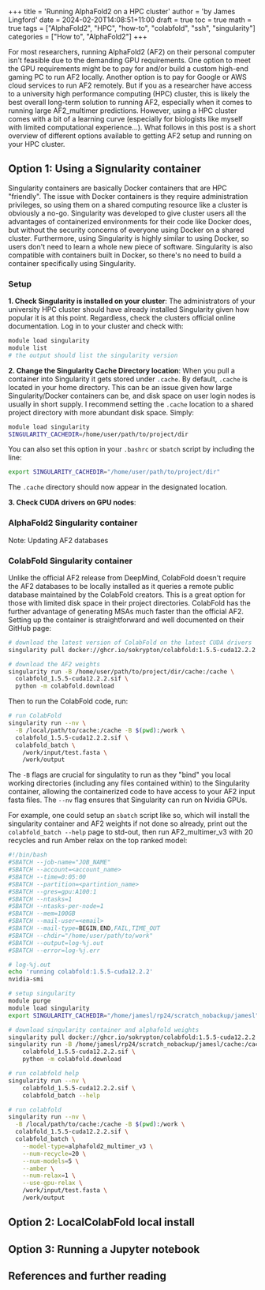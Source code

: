 +++
title = 'Running AlphaFold2 on a HPC cluster'
author = 'by James Lingford'
date = 2024-02-20T14:08:51+11:00
draft = true
toc = true
math = true
tags = ["AlphaFold2", "HPC", "how-to", "colabfold", "ssh", "singularity"]
categories = ["How to", "AlphaFold2"]
+++

For most researchers, running AlphaFold2 (AF2) on their personal computer isn't feasible due to the demanding GPU requirements.
One option to meet the GPU requirements might be to pay for and/or build a custom high-end gaming PC to run AF2 locally.
Another option is to pay for Google or AWS cloud services to run AF2 remotely.
But if you as a researcher have access to a university high performance computing (HPC) cluster, this is likely the best overall long-term solution to running AF2, especially when it comes to running large AF2_multimer predictions.
However, using a HPC cluster comes with a bit of a learning curve (especially for biologists like myself with limited computational experience...).
What follows in this post is a short overview of different options available to getting AF2 setup and running on your HPC cluster.

## Option 1: Using a Signularity container

Singularity containers are basically Docker containers that are HPC "friendly".
The issue with Docker containers is they require administration privileges, so using them on a shared computing resource like a cluster is obviously a no-go.
Singularity was developed to give cluster users all the advantages of containerized environments for their code like Docker does, but without the security concerns of everyone using Docker on a shared cluster.
Furthermore, using Singularity is highly similar to using Docker, so users don't need to learn a whole new piece of software.
Singularity is also compatible with containers built in Docker, so there's no need to build a container specifically using Singularity.

### Setup

**1. Check Singularity is installed on your cluster**:
The administrators of your university HPC cluster should have already installed Singularity given how popular it is at this point.
Regardless, check the clusters official online documentation.
Log in to your cluster and check with:

```bash
module load singularity
module list
# the output should list the singularity version
```

**2. Change the Singularity Cache Directory location**:
When you pull a container into Singularity it gets stored under `.cache`.
By default, `.cache` is located in your home directory.
This can be an issue given how large Singularity/Docker containers can be, and disk space on user login nodes is usually in short supply.
I recommend setting the `.cache` location to a shared project directory with more abundant disk space.
Simply:

```bash
module load singularity
SINGULARITY_CACHEDIR=/home/user/path/to/project/dir
```

You can also set this option in your `.bashrc` or `sbatch` script by including the line:

```bash
export SINGULARITY_CACHEDIR="/home/user/path/to/project/dir"
```

The `.cache` directory should now appear in the designated location.

**3. Check CUDA drivers on GPU nodes**:


### AlphaFold2 Singularity container



Note: Updating AF2 databases



### ColabFold Singularity container

Unlike the official AF2 release from DeepMind, ColabFold doesn't require the AF2 databases to be locally installed as it queries a remote public database maintained by the ColabFold creators.
This is a great option for those with limited disk space in their project directories.
ColabFold has the further advantage of generating MSAs much faster than the official AF2.
Setting up the container is straightforward and well documented on their GitHub page:

```bash
# download the latest version of ColabFold on the latest CUDA drivers
singularity pull docker://ghcr.io/sokrypton/colabfold:1.5.5-cuda12.2.2

# download the AF2 weights
singularity run -B /home/user/path/to/project/dir/cache:/cache \
  colabfold_1.5.5-cuda12.2.2.sif \
  python -m colabfold.download
```

Then to run the ColabFold code, run:

```bash
# run ColabFold
singularity run --nv \
  -B /local/path/to/cache:/cache -B $(pwd):/work \
  colabfold_1.5.5-cuda12.2.2.sif \
  colabfold_batch \
    /work/input/test.fasta \
    /work/output
```
The `-B` flags are crucial for singulatity to run as they "bind" you local working directories (including any files contained within) to the Singularity container,
allowing the containerized code to have access to your AF2 input fasta files.
The `--nv` flag ensures that Singularity can run on Nvidia GPUs.

For example, one could setup an `sbatch` script like so, which will install the singularity container and AF2 weights if not done so already,
print out the `colabfold_batch --help` page to std-out,
then run AF2_multimer_v3 with 20 recycles and run Amber relax on the top ranked model:

```bash
#!/bin/bash
#SBATCH --job-name="JOB_NAME"
#SBATCH --account=<account_name>
#SBATCH --time=0:05:00
#SBATCH --partition=<partintion_name>
#SBATCH --gres=gpu:A100:1
#SBATCH --ntasks=1
#SBATCH --ntasks-per-node=1
#SBATCH --mem=100GB
#SBATCH --mail-user=<email>
#SBATCH --mail-type=BEGIN,END,FAIL,TIME_OUT
#SBATCH --chdir="/home/user/path/to/work"
#SBATCH --output=log-%j.out
#SBATCH --error=log-%j.err

# log-%j.out
echo 'running colabfold:1.5.5-cuda12.2.2'
nvidia-smi

# setup singularity
module purge
module load singularity
export SINGULARITY_CACHEDIR="/home/jamesl/rp24/scratch_nobackup/jamesl"

# download singularity container and alphafold weights
singularity pull docker://ghcr.io/sokrypton/colabfold:1.5.5-cuda12.2.2
singularity run -B /home/jamesl/rp24/scratch_nobackup/jamesl/cache:/cache \
    colabfold_1.5.5-cuda12.2.2.sif \
    python -m colabfold.download

# run colabfold help
singularity run --nv \
    colabfold_1.5.5-cuda12.2.2.sif \
    colabfold_batch --help

# run colabfold
singularity run --nv \
  -B /local/path/to/cache:/cache -B $(pwd):/work \
  colabfold_1.5.5-cuda12.2.2.sif \
  colabfold_batch \
    --model-type=alphafold2_multimer_v3 \
    --num-recycle=20 \
    --num-models=5 \
    --amber \
    --num-relax=1 \
    --use-gpu-relax \
    /work/input/test.fasta \
    /work/output
```



## Option 2: LocalColabFold local install



## Option 3: Running a Jupyter notebook



## References and further reading


